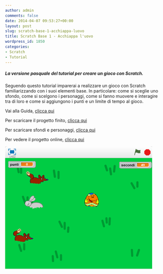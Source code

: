 ```yaml
---
author: admin
comments: false
date: 2014-04-07 09:53:27+00:00
layout: post
slug: scratch-base-1-acchiappa-luovo
title: Scratch Base 1 - Acchiappa l'uovo
wordpress_id: 1850
categories:
- Scratch
- Tutorial
---
```


##### La versione pasquale del tutorial per creare un gioco con Scratch.


Seguendo questo tutorial imparerai a realizzare un gioco con Scratch familiarizzando con i suoi elementi base.
In particolare: come si sceglie uno sfondo, come si scelgono i personaggi, come si fanno muovere e interagire tra di loro e come si aggiungono i punti e un limite di tempo al gioco.

Vai alla Guida, <a href="https://drive.google.com/file/d/0B2acWmxEoKDkamxzTUJVOHRiVmM/edit?usp=sharing" target="new">clicca qui</a>

Per scaricare il progetto finito, <a href="https://drive.google.com/file/d/0B2acWmxEoKDkcU54Zzkza01kVk0/edit?usp=sharing" target="new">clicca qui</a>

Per scaricare sfondi e personaggi, <a href="https://drive.google.com/file/d/0B2acWmxEoKDkdEl1MUZ2eFd3ejA/edit?usp=sharing" target="new">clicca qui</a>

Per vedere il progetto online, <a href="http://scratch.mit.edu/projects/19708707/" target="new">clicca qui</a>


![SC_PB_S1_acchiappa_uovo](/assets/uploads/2014/04/SC_PB_S1_acchiappa_uovo.png)
